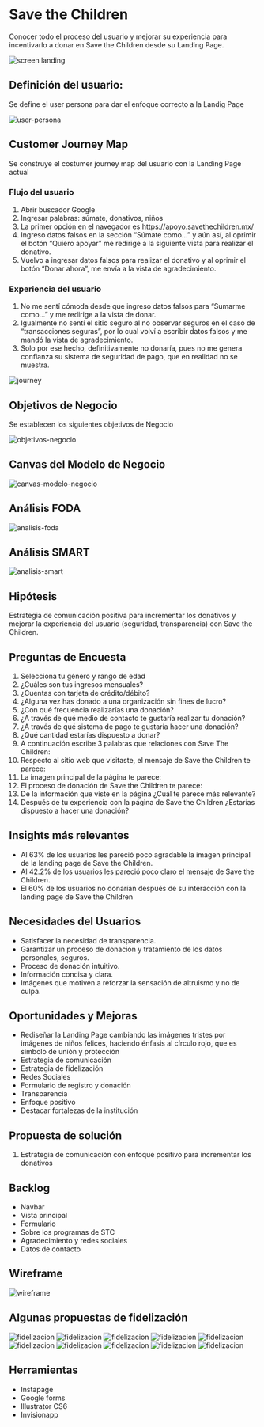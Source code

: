 # Save the Children

Conocer todo el proceso del usuario y mejorar su experiencia para incentivarlo a donar en Save the Children desde su Landing Page.

![screen landing](https://user-images.githubusercontent.com/32878468/38595068-35569e36-3d0f-11e8-99cf-6e0c466fa28e.png)

## Definición del usuario:
Se define el user persona para dar el enfoque correcto a la Landig Page

![user-persona](https://github.com/frishlin/stc/blob/master/assets/imgs/user-persona.png)

## Customer Journey Map
Se construye el costumer journey map del usuario con la Landing Page actual

### Flujo del usuario
1. Abrir buscador Google
2. Ingresar palabras: súmate, donativos, niños
3. La primer opción en el navegador es https://apoyo.savethechildren.mx/
4. Ingreso datos falsos en la sección “Súmate como...” y aún así, al oprimir el botón “Quiero apoyar”  me redirige a la siguiente vista para realizar el donativo.
6. Vuelvo a ingresar datos falsos para realizar el donativo y al oprimir el botón “Donar ahora”, me envía a la vista de agradecimiento.

### Experiencia del usuario
1. No me sentí cómoda desde que ingreso datos falsos para “Sumarme como...” y me redirige a la vista de donar.
2. Igualmente no sentí el sitio seguro al no observar seguros en el caso de “transacciones seguras”, por lo cual volví a escribir datos falsos y me mandó la vista de agradecimiento.
3. Solo por ese hecho, definitivamente no donaría, pues no me genera confianza su sistema de seguridad de pago, que en realidad no se muestra.

![journey](https://github.com/frishlin/stc/blob/master/assets/imgs/journey.JPG)

## Objetivos de Negocio
Se establecen los siguientes objetivos de Negocio

![objetivos-negocio](https://github.com/frishlin/stc/blob/master/assets/imgs/objetivos-negocio.png)

## Canvas del Modelo de Negocio

![canvas-modelo-negocio](https://github.com/frishlin/stc/blob/master/assets/imgs/canvas-mn.JPG)

## Análisis FODA

![analisis-foda](https://github.com/frishlin/stc/blob/master/assets/imgs/foda.JPG)

## Análisis SMART

![analisis-smart](https://github.com/frishlin/stc/blob/master/assets/imgs/smart.JPG)

## Hipótesis
Estrategia de comunicación positiva para incrementar los donativos y mejorar la experiencia del usuario (seguridad, transparencia) con Save the Children.

## Preguntas de Encuesta
1. Selecciona tu género y rango de edad
2. ¿Cuáles son tus ingresos mensuales?
3. ¿Cuentas con tarjeta de crédito/débito?
4. ¿Alguna vez has donado a una organización sin fines de lucro?
5. ¿Con qué frecuencia realizarías una donación?
6. ¿A través de qué medio de contacto te gustaría realizar tu donación?
7. ¿A través de qué sistema de pago te gustaría hacer una donación?
8. ¿Qué cantidad estarías dispuesto a donar?
9. A continuación escribe 3 palabras que relaciones con Save The Children:
10. Respecto al sitio web que visitaste, el mensaje de Save the Children te parece:
11. La imagen principal de la página te parece:
12. El proceso de donación de Save the Children te parece:
13. De la información que viste en la página ¿Cuál te parece más relevante?
14. Después de tu experiencia con la página de Save the Children ¿Estarías dispuesto a hacer una donación?

## Insights más relevantes

* Al 63% de los usuarios les pareció poco agradable la imagen principal de la landing page de Save the Children.
* Al 42.2% de los usuarios les pareció poco claro el mensaje de Save the Children.
* El 60% de los usuarios no donarían después de su interacción con la landing page de Save the Children

## Necesidades del Usuarios

* Satisfacer la necesidad de transparencia.
* Garantizar un proceso de donación y tratamiento de los datos personales, seguros.
* Proceso de donación intuitivo.
* Información concisa y clara.
* Imágenes que motiven a reforzar la sensación de altruismo y no de culpa.

## Oportunidades y Mejoras
* Rediseñar la Landing Page cambiando las imágenes tristes por imágenes de niños felices, haciendo énfasis al círculo rojo, que es símbolo de unión y protección
* Estrategia de comunicación
* Estrategia de fidelización
* Redes Sociales
* Formulario de registro y donación
* Transparencia
* Enfoque positivo
* Destacar fortalezas de la institución

## Propuesta de solución
1. Estrategia de comunicación con enfoque positivo para incrementar los donativos

## Backlog
* Navbar
* Vista principal
* Formulario
* Sobre los programas de STC
* Agradecimiento y redes sociales
* Datos de contacto

## Wireframe

![wireframe](https://github.com/frishlin/stc/blob/master/assets/imgs/wireframe.png)

## Algunas propuestas de fidelización
![fidelizacion](https://github.com/frishlin/stc/blob/master/assets/imgs/00-INVITACION.jpg)
![fidelizacion](https://github.com/frishlin/stc/blob/master/assets/imgs/01-CORREO%20PUEDES%20SER%20DEFENSOR.jpg)
![fidelizacion](https://github.com/frishlin/stc/blob/master/assets/imgs/02-INVITAR%20AMIGOS%20-%20LLENO.jpg)
![fidelizacion](https://github.com/frishlin/stc/blob/master/assets/imgs/04-INVITAR%20OTRO%20AMIGO.jpg)
![fidelizacion](https://github.com/frishlin/stc/blob/master/assets/imgs/05-INVITACION%20ENVIADA.jpg)
![fidelizacion](https://github.com/frishlin/stc/blob/master/assets/imgs/06-COMPARTIR%20FACEBOOK.jpg)
![fidelizacion](https://github.com/frishlin/stc/blob/master/assets/imgs/07-CORREO%20ERES%20DEFENSOR.jpg)
![fidelizacion](https://github.com/frishlin/stc/blob/master/assets/imgs/08-CORREO%20INVITASTE%20A%20TU%20AMIGO%20A%20UNIRSE%20A%20TU%20CAUSA.jpg)
![fidelizacion](https://github.com/frishlin/stc/blob/master/assets/imgs/09-CORREO%20TE%20INVITARON.jpg)
![fidelizacion](https://github.com/frishlin/stc/blob/master/assets/imgs/09-CORREO%20TE%20INVITARON.jpg)

## Herramientas
* Instapage
* Google forms
* Illustrator CS6
* Invisionapp
